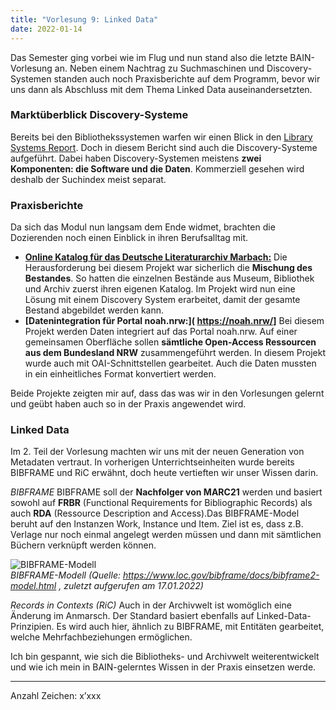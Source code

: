 ```yaml
---
title: "Vorlesung 9: Linked Data"
date: 2022-01-14
---
```


Das Semester ging vorbei wie im Flug und nun stand also die letzte BAIN-Vorlesung an. Neben einem Nachtrag zu Suchmaschinen und Discovery-Systemen standen auch noch Praxisberichte auf dem Programm, bevor wir uns dann als Abschluss mit dem Thema Linked Data auseinandersetzten.

### Marktüberblick Discovery-Systeme
Bereits bei den Bibliothekssystemen warfen wir einen Blick in den [Library Systems Report]( https://americanlibrariesmagazine.org/2020/05/01/2020-library-systems-report/). Doch in diesem Bericht sind auch die Discovery-Systeme aufgeführt. Dabei haben Discovery-Systemen meistens **zwei Komponenten: die Software und die Daten**. Kommerziell gesehen wird deshalb der Suchindex meist separat.

### Praxisberichte
Da sich das Modul nun langsam dem Ende widmet, brachten die Dozierenden noch einen Einblick in ihren Berufsalltag mit.

- **[Online Katalog für das Deutsche Literaturarchiv Marbach:](https://www.dla-marbach.de/katalog-beta)** Die Herausforderung bei diesem Projekt war sicherlich die **Mischung des Bestandes**. So hatten die einzelnen Bestände aus Museum, Bibliothek und Archiv zuerst ihren eigenen Katalog. Im Projekt wird nun eine Lösung mit einem Discovery System erarbeitet, damit der gesamte Bestand abgebildet werden kann.
- **[Datenintegration für Portal noah.nrw:]( https://noah.nrw/]** Bei diesem Projekt werden Daten integriert auf das Portal noah.nrw. Auf einer gemeinsamen Oberfläche sollen **sämtliche Open-Access Ressourcen aus dem Bundesland NRW** zusammengeführt werden. In diesem Projekt wurde auch mit OAI-Schnittstellen gearbeitet. Auch die Daten mussten in ein einheitliches Format konvertiert werden.

Beide Projekte zeigten mir auf, dass das was wir in den Vorlesungen gelernt und geübt haben auch so in der Praxis angewendet wird.

### Linked Data
Im 2. Teil der Vorlesung machten wir uns mit der neuen Generation von Metadaten vertraut. In vorherigen Unterrichtseinheiten wurde bereits BIBFRAME und RiC erwähnt, doch heute vertieften wir unser Wissen darin.

*BIBFRAME*
BIBFRAME soll der **Nachfolger von MARC21** werden und basiert sowohl auf **FRBR** (Functional Requirements for Bibliographic Records) als auch **RDA** (Ressource Description and Access).Das BIBFRAME-Model beruht auf den Instanzen Work, Instance und Item. Ziel ist es, dass z.B. Verlage nur noch einmal angelegt werden müssen und dann mit sämtlichen Büchern verknüpft werden können. 

![BIBFRAME-Modell](https://i.ibb.co/S739GPQ/BIbframe.jpg) <br>
<i>BIBFRAME-Modell (Quelle: <https://www.loc.gov/bibframe/docs/bibframe2-model.html> , zuletzt aufgerufen am 17.01.2022) </i>

*Records in Contexts (RiC)*
Auch in der Archivwelt ist womöglich eine Änderung im Anmarsch. Der Standard basiert ebenfalls auf Linked-Data-Prinzipien. Es wird auch hier, ähnlich zu BIBFRAME, mit Entitäten gearbeitet, welche Mehrfachbeziehungen ermöglichen.

Ich bin gespannt, wie sich die Bibliotheks- und Archivwelt weiterentwickelt und wie ich mein in BAIN-gelerntes Wissen in der Praxis einsetzen werde.
 
---
Anzahl Zeichen: x’xxx

